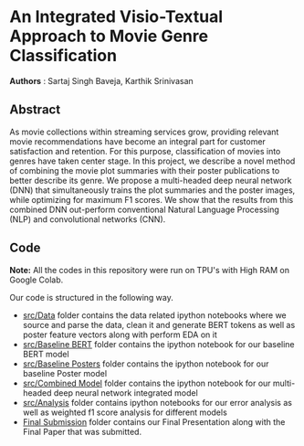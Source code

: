 # An Integrated Visio-Textual Approach to Movie Genre Classification

**Authors** : Sartaj Singh Baveja, Karthik Srinivasan

## Abstract

As movie collections within streaming services grow, providing relevant movie recommendations have become an integral part for customer satisfaction and retention. For this purpose, classification of movies into genres have taken center stage. In this project, we describe a novel method of combining the movie plot summaries with their poster publications to better describe its genre. We propose a multi-headed deep neural network (DNN) that simultaneously trains the plot summaries and the poster images, while optimizing for maximum F1 scores. We show that the results from this combined DNN out-perform conventional Natural Language Processing (NLP) and convolutional networks (CNN).

## Code

**Note:** All the codes in this repository were run on TPU's with High RAM on Google Colab. 

Our code is structured in the following way. 

- [src/Data](./src/Data) folder contains the data related ipython notebooks where we source and parse the data, clean it and generate BERT tokens as well as poster feature vectors along with perform EDA on it
- [src/Baseline BERT](./src/Baseline%20BERT) folder contains the ipython notebook for our baseline BERT model
- [src/Baseline Posters](./src/Baseline%20Posters) folder contains the ipython notebook for our baseline Poster model
- [src/Combined Model](./src/Combined%20Model) folder contains the ipython notebook for our multi-headed deep neural network integrated model
- [src/Analysis](./src/Analysis) folder contains ipython notebooks for our error analysis as well as weighted f1 score analysis for different models
- [Final Submission](./Final%20Submission) folder contains our Final Presentation along with the Final Paper that was submitted.
